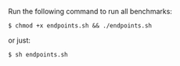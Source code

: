 Run the following command to run all benchmarks:

    $ chmod +x endpoints.sh && ./endpoints.sh

or just:

    $ sh endpoints.sh
